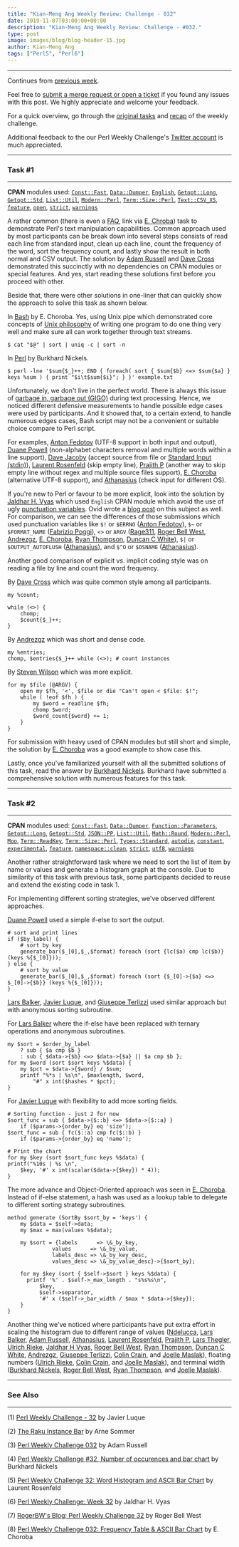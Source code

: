 ```yaml
---
title: "Kian-Meng Ang Weekly Review: Challenge - 032"
date: 2019-11-07T03:00:00+00:00
description: "Kian-Meng Ang Weekly Review: Challenge - #032."
type: post
image: images/blog/blog-header-15.jpg
author: Kian-Meng Ang
tags: ["Perl5", "Perl6"]
---
```

***
Continues from [previous week](/blog/review-challenge-031/).

Feel free to [submit a merge request or open a ticket](https://github.com/manwar/perlweeklychallenge) if you found any issues with this post. We highly appreciate and welcome your feedback.

For a quick overview, go through the [original tasks](/blog/perl-weekly-challenge-032/) and [recap](/blog/recap-challenge-032/) of the weekly challenge.

Additional feedback to the our Perl Weekly Challenge's [Twitter account](https://twitter.com/perlwchallenge?lang=en) is much appreciated.


***
### Task #1
***

**CPAN** modules used: [`Const::Fast`](https://metacpan.org/pod/Const::Fast), [`Data::Dumper`](https://metacpan.org/pod/Data::Dumper), [`English`](https://metacpan.org/pod/English), [`Getopt::Long`](https://metacpan.org/pod/Getopt::Long), [`Getopt::Std`](https://metacpan.org/pod/Getopt::Std), [`List::Util`](https://metacpan.org/pod/List::Util), [`Modern::Perl`](https://metacpan.org/pod/Modern::Perl), [`Term::Size::Perl`](https://metacpan.org/pod/Term::Size::Perl), [`Text::CSV_XS`](https://metacpan.org/pod/Text::CSV_XS), [`feature`](https://metacpan.org/pod/feature), [`open`](https://metacpan.org/pod/open), [`strict`](https://metacpan.org/pod/strict), [`warnings`](https://metacpan.org/pod/warnings)

A rather common (there is even a [FAQ](https://perldoc.pl/perlfaq6#How-can-I-print-out-a-word-frequency-or-line-frequency-summary), link via [E. Chroba](http://blogs.perl.org/users/e_choroba/2019/11/perl-weekly-challenge-032-frequency-table-ascii-bar-chart.html)) task to demonstrate Perl's text manipulation capabilities. Common approach used by most participants can be break down into several steps consists of read each line from standard input, clean up each line, count the frequency of the word, sort the frequency count, and lastly show the result in both normal and CSV output. The solution by [Adam Russell](https://github.com/manwar/perlweeklychallenge-club/blob/master/challenge-032/adam-russell/perl5/ch-1.pl) and [Dave Cross](https://github.com/manwar/perlweeklychallenge-club/blob/master/challenge-032/dave-cross/perl5/ch-1.pl) demonstrated this succinctly with no dependencies on CPAN modules or special features. And yes, start reading these solutions first before you proceed with other.

Beside that, there were other solutions in one-liner that can quickly show the approach to solve this task as shown below.

In [Bash](http://blogs.perl.org/users/e_choroba/2019/11/perl-weekly-challenge-032-frequency-table-ascii-bar-chart.html) by E. Choroba. Yes, using Unix pipe which demonstrated core concepts of [Unix philosophy](https://en.wikipedia.org/wiki/Unix_philosophy) of writing one program to do one thing very well and make sure all can work together through text streams.

    $ cat "$@" | sort | uniq -c | sort -n

In [Perl](http://46.91.236.80:81/www/Perl/PWC/20191028_32/pwc32.html) by Burkhard Nickels.

    $ perl -lne '$sum{$_}++; END { foreach( sort { $sum{$b} <=> $sum{$a} } keys %sum ) { print "$i\t$sum{$i}"; } }' example.txt

Unfortunately, we don't live in the perfect world. There is always this issue of [garbage in, garbage out (GIGO)](https://en.wikipedia.org/wiki/Garbage_in,_garbage_out) during text processing. Hence, we noticed different defensive measurements to handle possible edge cases were used by participants. And it showed that, to a certain extend, to handle numerous edges cases, Bash script may not be a convenient or suitable choice compare to Perl script.

For examples, [Anton Fedotov](https://github.com/manwar/perlweeklychallenge-club/blob/master/challenge-032/anton-fedotov/perl5/ch-1.pl) (UTF-8 support in both input and output), [Duane Powell](https://github.com/manwar/perlweeklychallenge-club/blob/master/challenge-032/duane-powell/perl5/ch-1.pl) (non-alphabet characters removal and multiple words within a line support), [Dave Jacoby](https://github.com/manwar/perlweeklychallenge-club/blob/master/challenge-032/dave-jacoby/perl5/ch-1.pl) (accept source from file or [Standard Input (stdin)](https://en.wikipedia.org/wiki/Standard_streams#Standard_input_(stdin))), [Laurent Rosenfeld](https://github.com/manwar/perlweeklychallenge-club/blob/master/challenge-032/laurent-rosenfeld/perl5/ch-1.pl) (skip empty line), [Prajith P](https://github.com/manwar/perlweeklychallenge-club/blob/master/challenge-032/prajith-p/perl5/ch-1.pl) (another way to skip empty line without regex and multiple source files support), [E. Choroba](https://github.com/manwar/perlweeklychallenge-club/blob/master/challenge-032/e-choroba/perl5/ch-1.pl) (alternative UTF-8 support), and [Athanasius](https://github.com/manwar/perlweeklychallenge-club/blob/master/challenge-032/athanasius/perl5/ch-1.pl) (check input for different OS).

If you're new to Perl or favour to be more explicit, look into the solution by [Jaldhar H. Vyas](https://github.com/manwar/perlweeklychallenge-club/blob/master/challenge-032/jaldhar-h-vyas/perl5/ch-1.pl) which used `English` CPAN module which avoid the use of ugly [punctuation variables](https://perldoc.perl.org/perlvar.html). Ovid wrote a [blog post](http://blogs.perl.org/users/ovid/2016/05/why-i-try-to-avoid-perls-punctuation-variables.html) on this subject as well. For comparison, we can see the differences of those submissions which used punctuation variables like `$!` or `$ERRNO` ([Anton Fedotov](https://github.com/manwar/perlweeklychallenge-club/blob/master/challenge-032/anton-fedotov/perl5/ch-1.pl)), `$~` or `$FORMAT_NAME` ([Fabrizio Poggi](https://github.com/manwar/perlweeklychallenge-club/blob/master/challenge-032/fabrizio-poggi/perl5/ch-1.pl)), `<>` or `ARGV` ([Rage311](https://github.com/manwar/perlweeklychallenge-club/blob/master/challenge-032/rage311/perl5/ch-1.pl), [Roger Bell West](https://github.com/manwar/perlweeklychallenge-club/blob/master/challenge-032/roger-bell-west/perl5/ch-1.pl), [Andrezgz](https://github.com/manwar/perlweeklychallenge-club/blob/master/challenge-032/andrezgz/perl5/ch-1.pl), [E. Choroba](https://github.com/manwar/perlweeklychallenge-club/blob/master/challenge-032/e-choroba/perl5/ch-1.pl), [Ryan Thompson](https://github.com/manwar/perlweeklychallenge-club/blob/master/challenge-032/ryan-thompson/perl5/ch-1.pl), [Duncan C White](https://github.com/manwar/perlweeklychallenge-club/blob/master/challenge-032/duncan-c-white/perl5/ch-1.pl)), `$|` or `$OUTPUT_AUTOFLUSH` ([Athanasius](https://github.com/manwar/perlweeklychallenge-club/blob/master/challenge-032/athanasius/perl5/ch-1.pl)), and `$^O` or `$OSNAME` ([Athanasius](https://github.com/manwar/perlweeklychallenge-club/blob/master/challenge-032/athanasius/perl5/ch-1.pl)).

Another good comparison of explicit vs. implicit coding style was on reading a file by line and count the word frequency.

By [Dave Cross](https://github.com/manwar/perlweeklychallenge-club/blob/master/challenge-032/dave-cross/perl5/ch-1.pl) which was quite common style among all participants.

    my %count;

    while (<>) {
        chomp;
        $count{$_}++;
    }

By [Andrezgz](https://github.com/manwar/perlweeklychallenge-club/blob/master/challenge-032/andrezgz/perl5/ch-1.pl) which was short and dense code.

    my %entries;
    chomp, $entries{$_}++ while (<>); # count instances

By [Steven Wilson](https://github.com/manwar/perlweeklychallenge-club/blob/master/challenge-032/steven-wilson/perl5/ch-1.pl) which was more explicit.

    for my $file (@ARGV) {
        open my $fh, '<', $file or die "Can't open < $file: $!";
        while ( !eof $fh ) {
            my $word = readline $fh;
            chomp $word;
            $word_count{$word} += 1;
        }
    }

For submission with heavy used of CPAN modules but still short and simple, the solution by [E. Choroba](https://github.com/manwar/perlweeklychallenge-club/blob/master/challenge-032/e-choroba/perl5/ch-1.pl) was a good example to show case this.

Lastly, once you've familiarized yourself with all the submitted solutions of this task, read the answer by [Burkhard Nickels](https://github.com/manwar/perlweeklychallenge-club/blob/master/challenge-032/burkhard-nickels/perl5/ch-1.pl). Burkhard have submitted a comprehensive solution with numerous features for this task.

***
### Task #2
***

**CPAN** modules used: [`Const::Fast`](https://metacpan.org/pod/Const::Fast), [`Data::Dumper`](https://metacpan.org/pod/Data::Dumper), [`Function::Parameters`](https://metacpan.org/pod/Function::Parameters), [`Getopt::Long`](https://metacpan.org/pod/Getopt::Long), [`Getopt::Std`](https://metacpan.org/pod/Getopt::Std), [`JSON::PP`](https://metacpan.org/pod/JSON::PP), [`List::Util`](https://metacpan.org/pod/List::Util), [`Math::Round`](https://metacpan.org/pod/Math::Round), [`Modern::Perl`](https://metacpan.org/pod/Modern::Perl), [`Moo`](https://metacpan.org/pod/Moo), [`Term::ReadKey`](https://metacpan.org/pod/Term::ReadKey), [`Term::Size::Perl`](https://metacpan.org/pod/Term::Size::Perl), [`Types::Standard`](https://metacpan.org/pod/Types::Standard), [`autodie`](https://metacpan.org/pod/autodie), [`constant`](https://metacpan.org/pod/constant), [`experimental`](https://metacpan.org/pod/experimental), [`feature`](https://metacpan.org/pod/feature), [`namespace::clean`](https://metacpan.org/pod/namespace::clean), [`strict`](https://metacpan.org/pod/strict), [`utf8`](https://metacpan.org/pod/utf8), [`warnings`](https://metacpan.org/pod/warnings)

Another rather straightforward task where we need to sort the list of item by name or values and generate a histogram graph at the console. Due to similarity of this task with previous task, some participants decided to reuse and extend the existing code in task 1.

For implementing different sorting strategies, we've observed different approaches.

[Duane Powell](https://github.com/manwar/perlweeklychallenge-club/blob/master/challenge-032/duane-powell/perl5/ch-2.pl) used a simple if-else to sort the output.

    # sort and print lines
    if ($by_label) {
        # sort by key
        generate_bar($_[0],$_,$format) foreach (sort {lc($a) cmp lc($b)}           (keys %{$_[0]}));
    } else {
        # sort by value
        generate_bar($_[0],$_,$format) foreach (sort {$_[0]->{$a} <=> $_[0]->{$b}} (keys %{$_[0]}));
    }

[Lars Balker](https://github.com/manwar/perlweeklychallenge-club/blob/master/challenge-032/lars-balker/perl5/ch-2.pl), [Javier Luque](https://github.com/manwar/perlweeklychallenge-club/blob/master/challenge-032/javier-luque/perl5/ch-2.pl), and [Giuseppe Terlizzi](https://github.com/manwar/perlweeklychallenge-club/blob/master/challenge-032/giuseppe-terlizzi/perl5/ch-2.pl) used similar approach but with anonymous sorting subroutine.

For [Lars Balker](https://github.com/manwar/perlweeklychallenge-club/blob/master/challenge-032/lars-balker/perl5/ch-2.pl) where the if-else have been replaced with ternary operations and anonymous subroutines.

    my $sort = $order_by_label
        ? sub { $a cmp $b }
        : sub { $data->{$b} <=> $data->{$a} || $a cmp $b };
    for my $word (sort $sort keys %$data) {
        my $pct = $data->{$word} / $sum;
        printf "%*s | %s\n", $maxlength, $word,
            "#" x int($hashes * $pct);
    }

For [Javier Luque](https://github.com/manwar/perlweeklychallenge-club/blob/master/challenge-032/javier-luque/perl5/ch-2.pl) with flexibility to add more sorting fields.

    # Sorting function - just 2 for now
    $sort_func = sub { $data->{$::b} <=> $data->{$::a} }
        if ($params->{order_by} eq 'size');
    $sort_func = sub { fc($::a) cmp fc($::b) }
        if ($params->{order_by} eq 'name');

    # Print the chart
    for my $key (sort $sort_func keys %$data) {
    printf("%10s | %s \n",
        $key, '#' x int(scalar($data->{$key}) * 4));
    }

The more advance and Object-Oriented approach was seen in [E. Choroba](https://github.com/manwar/perlweeklychallenge-club/blob/master/challenge-032/e-choroba/perl5/ch-2.pl). Instead of if-else statement, a hash was used as a lookup table to delegate to different sorting strategy subroutines.

    method generate (SortBy $sort_by = 'keys') {
        my $data = $self->data;
        my $max = max(values %$data);

        my $sort = {labels      => \&_by_key,
                  values      => \&_by_value,
                  labels_desc => \&_by_key_desc,
                  values_desc => \&_by_value_desc}->{$sort_by};

        for my $key (sort { $self->$sort } keys %$data) {
          printf '%' . $self->_max_length . "s%s%s\n",
              $key,
              $self->separator,
              '#' x ($self->_bar_width / $max * $data->{$key});
        }
    }

Another thing we've noticed where participants have put extra effort in scaling the histogram due to different range of values ([Ndelucca](https://github.com/manwar/perlweeklychallenge-club/blob/master/challenge-032/ndelucca/perl5/ch-2.pl), [Lars Balker](https://github.com/manwar/perlweeklychallenge-club/blob/master/challenge-032/lars-balker/perl5/ch-2.pl), [Adam Russell](https://github.com/manwar/perlweeklychallenge-club/blob/master/challenge-032/adam-russell/perl5/ch-2.pl), [Athanasius](https://github.com/manwar/perlweeklychallenge-club/blob/master/challenge-032/athanasius/perl5/ch-2.pl), [Laurent Rosenfeld](https://github.com/manwar/perlweeklychallenge-club/blob/master/challenge-032/laurent-rosenfeld/perl5/ch-2.pl), [Prajith P](https://github.com/manwar/perlweeklychallenge-club/blob/master/challenge-032/prajith-p/perl5/ch-2.pl), [Lars Thegler](https://github.com/manwar/perlweeklychallenge-club/blob/master/challenge-032/lars-thegler/perl5/ch-2.pl), [Ulrich Rieke](https://github.com/manwar/perlweeklychallenge-club/blob/master/challenge-032/ulrich-rieke/perl5/ch-2.pl), [Jaldhar H Vyas](https://github.com/manwar/perlweeklychallenge-club/blob/master/challenge-032/jaldhar-h-vyas/perl5/ch-2.pl), [Roger Bell West](https://github.com/manwar/perlweeklychallenge-club/blob/master/challenge-032/roger-bell-west/perl5/ch-2.pl), [Ryan Thompson](https://github.com/manwar/perlweeklychallenge-club/blob/master/challenge-032/ryan-thompson/perl5/ch-2.pl), [Duncan C White](https://github.com/manwar/perlweeklychallenge-club/blob/master/challenge-032/duncan-c-white/perl5/ch-2.pl), [Andrezgz](https://github.com/manwar/perlweeklychallenge-club/blob/master/challenge-032/andrezgz/perl5/ch-2.pl), [Giuseppe Terlizzi](https://github.com/manwar/perlweeklychallenge-club/blob/master/challenge-032/giuseppe-terlizzi/perl5/ch-2.pl), [Colin Crain](https://github.com/manwar/perlweeklychallenge-club/blob/master/challenge-032/colin-crain/perl5/ch-2.pl), and [Joelle Maslak](https://github.com/manwar/perlweeklychallenge-club/blob/master/challenge-032/joelle-maslak/perl5/ch-2.pl)), floating numbers ([Ulrich Rieke](https://github.com/manwar/perlweeklychallenge-club/blob/master/challenge-032/ulrich-rieke/perl5/ch-2.pl), [Colin Crain](https://github.com/manwar/perlweeklychallenge-club/blob/master/challenge-032/colin-crain/perl5/ch-2.pl), and [Joelle Maslak](https://github.com/manwar/perlweeklychallenge-club/blob/master/challenge-032/joelle-maslak/perl5/ch-2.pl)), and terminal width ([Burkhard Nickels](https://github.com/manwar/perlweeklychallenge-club/blob/master/challenge-032/burkhard-nickels/perl5/ch-2.pl), [Roger Bell West](https://github.com/manwar/perlweeklychallenge-club/blob/master/challenge-032/roger-bell-west/perl5/ch-2.pl), [Ryan Thompson](https://github.com/manwar/perlweeklychallenge-club/blob/master/challenge-032/ryan-thompson/perl5/ch-2.pl), and [Joelle Maslak](https://github.com/manwar/perlweeklychallenge-club/blob/master/challenge-032/joelle-maslak/perl5/ch-2.pl)).

***
### See Also
***

(1) [Perl Weekly Challenge - 32](https://perlchallenges.wordpress.com/2019/10/31/perl-weekly-challenge-032/) by Javier Luque


(2) [The Raku Instance Bar](https://raku-musings.com/instance-bar.html) by Arne Sommer


(3) [Perl Weekly Challenge 032](https://adamcrussell.livejournal.com/10802.html) by Adam Russell


(4) [Perl Weekly Challenge #32, Number of occurences and bar chart](http://46.91.236.80:81/www/Perl/PWC/20191028_32/pwc32.html) by Burkhard Nickels


(5) [Perl Weekly Challenge 32: Word Histogram and ASCII Bar Chart](http://blogs.perl.org/users/laurent_r/2019/10/perl-weekly-challenge-30-word-histogram-and-ascii-bar-chart.html) by Laurent Rosenfeld


(6) [Perl Weekly Challenge: Week 32](https://www.braincells.com/perl/2019/11/perl_weekly_challenge_week_32.html) by Jaldhar H. Vyas


(7) [RogerBW's Blog: Perl Weekly Challenge 32](https://blog.firedrake.org/archive/2019/11/Perl_Weekly_Challenge_32.html) by Roger Bell West


(8) [Perl Weekly Challenge 032: Frequency Table & ASCII Bar Chart](http://blogs.perl.org/users/e_choroba/2019/11/perl-weekly-challenge-032-frequency-table-ascii-bar-chart.html) by E. Choroba
